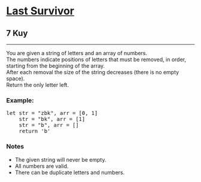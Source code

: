 <h1><a href="https://www.codewars.com/kata/609eee71109f860006c377d1">Last Survivor</a></h1>
<h2>7 Kuy</h2>
<hr>
<p>You are given a string of letters and an array of numbers.
<br>The numbers indicate positions of letters that must be removed, in order, starting from the beginning of the array.
<br>After each removal the size of the string decreases (there is no empty space).
<br>Return the only letter left.</p>

<h3>Example:</h3>

<pre>let str = "zbk", arr = [0, 1]
    str = "bk", arr = [1]
    str = "b", arr = []
    return 'b'</pre>

<h3>Notes</h3>
<ul>
<li>The given string will never be empty.</li>
<li>All numbers are valid.</li>
<li>There can be duplicate letters and numbers.</li>
</ul>